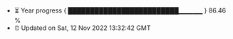 - ⏳ Year progress { █████████████████████████▁▁▁▁▁ } 86.46 %
- ⏰ Updated on Sat, 12 Nov 2022 13:32:42 GMT

